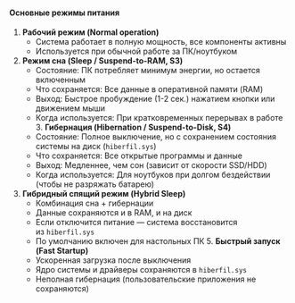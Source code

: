 
#### Основные режимы питания
1. **Рабочий режим (Normal operation)**
	- Система работает в полную мощность, все компоненты активны
	- Используется при обычной работе за ПК/ноутбуком
2. **Режим сна (Sleep / Suspend-to-RAM, S3)**
	- Состояние: ПК потребляет минимум энергии, но остается включенным
	- Что сохраняется: Все данные в оперативной памяти (RAM)
	- Выход: Быстрое пробуждение (1-2 сек.) нажатием кнопки или движением мыши
	- Когда используется: При кратковременных перерывах в работе
3. **Гибернация (Hibernation / Suspend-to-Disk, S4)**
	- Состояние: Полное выключение, но с сохранением состояния системы на диск (`hiberfil.sys`)
	- Что сохраняется: Все открытые программы и данные
	- Выход: Медленнее, чем сон (зависит от скорости SSD/HDD)
	- Когда используется: Для ноутбуков при долгом бездействии (чтобы не разряжать батарею)
3. **Гибридный спящий режим (Hybrid Sleep)**
	- Комбинация сна + гибернации
	- Данные сохраняются и в RAM, и на диск
	- Если отключится питание — система восстановится из `hiberfil.sys`
	- По умолчанию включен для настольных ПК
5. **Быстрый запуск (Fast Startup)**
	- Ускоренная загрузка после выключения
	- Ядро системы и драйверы сохраняются в `hiberfil.sys`
	- Неполная гибернация (пользовательские приложения не сохраняются)

